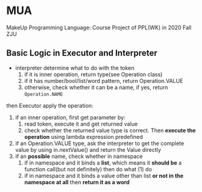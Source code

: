 # MUA
MakeUp Programming Language: Course Project of PPL(WK) in 2020 Fall ZJU

## Basic Logic in Executor and Interpreter
* interpreter determine what to do with the token
    1. if it is inner operation, return type(see Operation class)
    2. if it has number/bool/list/word pattern, return Operation.VALUE
    3. otherwise, check whether it can be a name, if yes, return `Operation.NAME`

then Executor apply the operation:

1. if an inner operation, first get parameter by:
    1. read token, execute it and get returned value
    2. check whether the returned value type is correct. Then **execute the operation** using lambda expression predefined
2. if an Operation.VALUE type, ask the interpreter 
     to get the complete value by using in.nextValue()
     and return the Value directly
3. if an **possible** name, check whether in namespace
    1. if in namespace and it binds a **list**,
         which means it **should be** a function call(but not definitely)
         then do what (1) do
    2. if in namespace and it binds a value other than list
         **or not in the namespace at all**
         then **return it as a word**